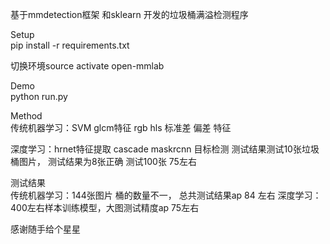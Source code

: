 
 
基于mmdetection框架 和sklearn 开发的垃圾桶满溢检测程序 

Setup  
pip install -r requirements.txt

切换环境source activate open-mmlab


Demo  
python run.py

Method  
传统机器学习：SVM glcm特征 rgb hls 标准差 偏差 特征

深度学习：hrnet特征提取 cascade maskrcnn 目标检测
测试结果测试10张垃圾桶图片， 测试结果为8张正确
测试100张 75左右

测试结果  
传统机器学习：144张图片  桶的数量不一， 总共测试结果ap 84 左右
深度学习：400左右样本训练模型，大图测试精度ap 75左右


感谢随手给个星星
